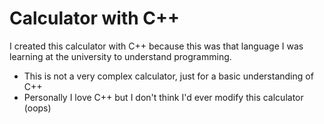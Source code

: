 # Calculator with C++

I created this calculator with C++ because this was that language I was learning at the university to understand programming.

- This is not a very complex calculator, just for a basic understanding of C++
- Personally I love C++ but I don't think I'd ever modify this calculator (oops)